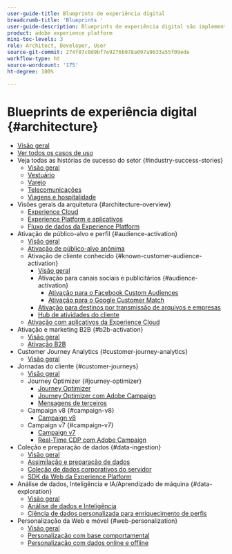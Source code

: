```yaml
---
user-guide-title: Blueprints de experiência digital
breadcrumb-title: 'Blueprints '
user-guide-description: Blueprints de experiência digital são implementações replicáveis para resolver problemas empresariais consagrados e contêm diagramas de arquitetura, considerações técnicas e links para documentações relevantes.
product: adobe experience platform
mini-toc-levels: 3
role: Architect, Developer, User
source-git-commit: 274f87c0d9bf7e9276b978a097a9633a55f09ede
workflow-type: ht
source-wordcount: '175'
ht-degree: 100%

---
```



# Blueprints de experiência digital {#architecture}

+ [Visão geral](/help/blueprints/overview.md)
+ [Ver todos os casos de uso](/help/blueprints/use-cases.md)
+ Veja todas as histórias de sucesso do setor {#industry-success-stories}
   + [Visão geral](/help/blueprints/industry-success-stories/overview.md)
   + [Vestuário](/help/blueprints/industry-success-stories/apparel.md)
   + [Varejo](/help/blueprints/industry-success-stories/retail.md)
   + [Telecomunicações](/help/blueprints/industry-success-stories/telecommunications.md)
   + [Viagens e hospitalidade](/help/blueprints/industry-success-stories/travel-hospitality.md)
+ Visões gerais da arquitetura {#architecture-overview}
   + [Experience Cloud](/help/blueprints/experience-platform/experience-cloud.md)
   + [Experience Platform e aplicativos](/help/blueprints/experience-platform/platform-applications.md)
   + [Fluxo de dados da Experience Platform](/help/blueprints/experience-platform/platform-data-flow.md)
+ Ativação de público-alvo e perfil {#audience-activation}
   + [Visão geral](/help/blueprints/audience-activation/overview.md)
   + [Ativação de público-alvo anônima](/help/blueprints/audience-activation/anonymous.md)
   + Ativação de cliente conhecido {#known-customer-audience-activation}
      + [Visão geral](/help/blueprints/audience-activation/known.md)
      + Ativação para canais sociais e publicitários {#audience-activation}
         + [Ativação para o Facebook Custom Audiences](/help/blueprints/audience-activation/destinations/facebook.md)
         + [Ativação para o Google Customer Match](/help/blueprints/audience-activation/destinations/gcm.md)
      + [Ativação para destinos por transmissão de arquivos e empresas](/help/blueprints/audience-activation/enterprise-destinations.md)
      + [Hub de atividades do cliente](/help/blueprints/audience-activation/customer-activity.md)
   + [Ativação com aplicativos da Experience Cloud](/help/blueprints/audience-activation/platform-and-applications.md)
+ Ativação e marketing B2B {#b2b-activation}
   + [Visão geral](/help/blueprints/b2b/overview.md)
   + [Ativação B2B](/help/blueprints/b2b/b2bactivation.md)
+ Customer Journey Analytics {#customer-journey-analytics}
   + [Visão geral](/help/blueprints/customer-journey-analytics/overview.md)
+ Jornadas do cliente {#customer-journeys}
   + [Visão geral](/help/blueprints/customer-journeys/overview.md)
   + Journey Optimizer {#journey-optimizer}
      + [Journey Optimizer](/help/blueprints/customer-journeys/journey-optimizer.md)
      + [Journey Optimizer com Adobe Campaign](/help/blueprints/customer-journeys/ajo-and-campaign.md)
      + [Mensagens de terceiros](/help/blueprints/customer-journeys/3rd-party-messaging.md)
   + Campaign v8 {#campaign-v8}
      + [Campaign v8](/help/blueprints/customer-journeys/campaign-v8.md)
   + Campaign v7 {#campaign-v7}
      + [Campaign v7](/help/blueprints/customer-journeys/campaign-v7.md)
      + [Real-Time CDP com Adobe Campaign](/help/blueprints/customer-journeys/rtcdp-and-campaign.md)
+ Coleção e preparação de dados {#data-ingestion}
   + [Visão geral](/help/blueprints/data-ingestion/overview.md)
   + [Assimilação e preparação de dados](/help/blueprints/data-ingestion/ingestion.md)
   + [Coleção de dados corporativos do servidor](/help/blueprints/data-ingestion/server-side-collection.md)
   + [SDK da Web da Experience Platform](/help/blueprints/data-ingestion/websdk.md)
+ Análise de dados, Inteligência e IA/Aprendizado de máquina {#data-exploration}
   + [Visão geral](/help/blueprints/data-insights/overview.md)
   + [Análise de dados e Inteligência](/help/blueprints/data-insights/analysis.md)
   + [Ciência de dados personalizada para enriquecimento de perfis](/help/blueprints/data-insights/data-science.md)
+ Personalização da Web e móvel {#web-personalization}
   + [Visão geral](/help/blueprints/web-personalization/overview.md)
   + [Personalização com base comportamental](/help/blueprints/web-personalization/behavioral.md)
   + [Personalização com dados online e offline](/help/blueprints/web-personalization/online-offline.md)